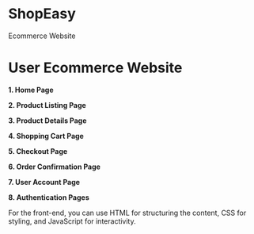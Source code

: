 # ShopEasy
Ecommerce Website

# **User Ecommerce Website**

**1. Home Page**

**2. Product Listing Page**

**3. Product Details Page**

**4. Shopping Cart Page**

**5. Checkout Page**

**6. Order Confirmation Page**

**7. User Account Page**
  
**8. Authentication Pages**
  



For the front-end, you can use HTML for structuring the content, CSS for styling, and JavaScript for interactivity. 







